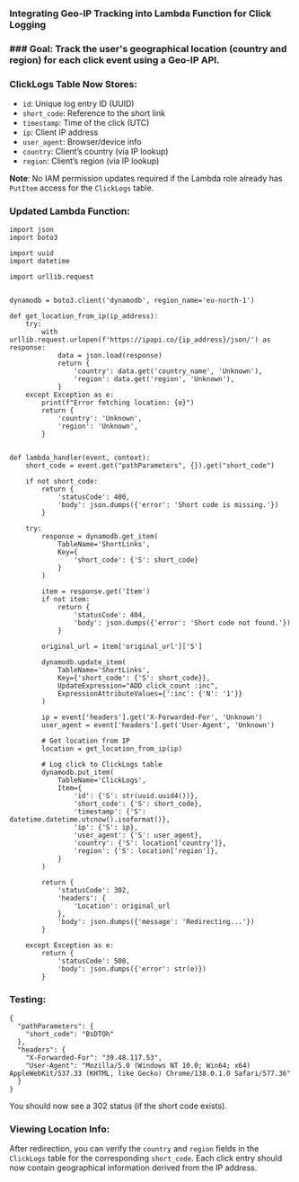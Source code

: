 ### Integrating Geo-IP Tracking into Lambda Function for Click Logging

### ### Goal: Track the user's geographical location (country and region) for each click event using a Geo-IP API.
 

### ClickLogs Table Now Stores:

- `id`: Unique log entry ID (UUID)
- `short_code`: Reference to the short link
- `timestamp`: Time of the click (UTC)
- `ip`: Client IP address
- `user_agent`: Browser/device info
- `country`: Client’s country (via IP lookup)
- `region`: Client’s region (via IP lookup)
          

**Note**: No IAM permission updates required if the Lambda role already has `PutItem` access for the `ClickLogs` table.


### Updated Lambda Function:

```
import json
import boto3

import uuid
import datetime

import urllib.request


dynamodb = boto3.client('dynamodb', region_name='eu-north-1')  

def get_location_from_ip(ip_address):
    try:
        with urllib.request.urlopen(f'https://ipapi.co/{ip_address}/json/') as response:
            data = json.load(response)
            return {
                'country': data.get('country_name', 'Unknown'),
                'region': data.get('region', 'Unknown'),
            }
    except Exception as e:
        print(f"Error fetching location: {e}")
        return {
            'country': 'Unknown',
            'region': 'Unknown',
        }


def lambda_handler(event, context):
    short_code = event.get("pathParameters", {}).get("short_code")

    if not short_code:
        return {
            'statusCode': 400,
            'body': json.dumps({'error': 'Short code is missing.'})
        }

    try:
        response = dynamodb.get_item(
            TableName='ShortLinks',
            Key={
                'short_code': {'S': short_code}
            }
        )

        item = response.get('Item')
        if not item:
            return {
                'statusCode': 404,
                'body': json.dumps({'error': 'Short code not found.'})
            }

        original_url = item['original_url']['S']

        dynamodb.update_item(
            TableName='ShortLinks',
            Key={'short_code': {'S': short_code}},
            UpdateExpression="ADD click_count :inc",
            ExpressionAttributeValues={':inc': {'N': '1'}}
        )

        ip = event['headers'].get('X-Forwarded-For', 'Unknown')
        user_agent = event['headers'].get('User-Agent', 'Unknown')
        
        # Get location from IP
        location = get_location_from_ip(ip)

        # Log click to ClickLogs table
        dynamodb.put_item(
            TableName='ClickLogs',
            Item={
                'id': {'S': str(uuid.uuid4())},
                'short_code': {'S': short_code},
                'timestamp': {'S': datetime.datetime.utcnow().isoformat()},
                'ip': {'S': ip},
                'user_agent': {'S': user_agent},
                'country': {'S': location['country']},
                'region': {'S': location['region']},
            }
        )
        
        return {
            'statusCode': 302,
            'headers': {
                'Location': original_url
            },
            'body': json.dumps({'message': 'Redirecting...'})
        }

    except Exception as e:
        return {
            'statusCode': 500,
            'body': json.dumps({'error': str(e)})
        }

```

### Testing:
```
{
  "pathParameters": {
    "short_code": "BsDTOh"
  },
  "headers": {
    "X-Forwarded-For": "39.48.117.53",
    "User-Agent": "Mozilla/5.0 (Windows NT 10.0; Win64; x64) AppleWebKit/537.33 (KHTML, like Gecko) Chrome/138.0.1.0 Safari/577.36"
  }
}

```

You should now see a 302 status (if the short code exists).


### Viewing Location Info:

After redirection, you can verify the `country` and `region` fields in the `ClickLogs` table for the corresponding `short_code`. Each click entry should now contain geographical information derived from the IP address.
